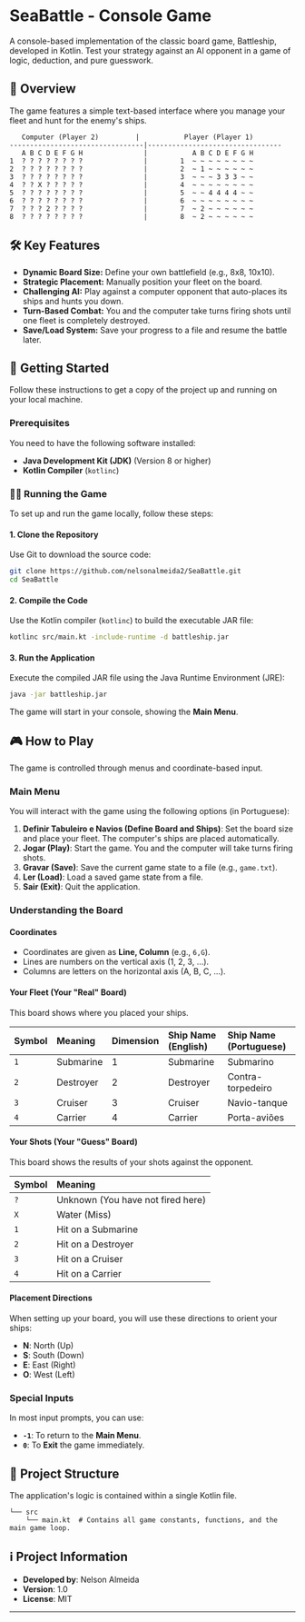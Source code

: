 # SeaBattle - Console Game

A console-based implementation of the classic board game, Battleship, developed in Kotlin. Test your strategy against an AI opponent in a game of logic, deduction, and pure guesswork.

## 🎨 Overview

The game features a simple text-based interface where you manage your fleet and hunt for the enemy's ships.

```text
   Computer (Player 2)         |           Player (Player 1)
---------------------------------|---------------------------------
   A B C D E F G H               |           A B C D E F G H
1  ? ? ? ? ? ? ? ?               |        1  ~ ~ ~ ~ ~ ~ ~ ~
2  ? ? ? ? ? ? ? ?               |        2  ~ 1 ~ ~ ~ ~ ~ ~
3  ? ? ? ? ? ? ? ?               |        3  ~ ~ ~ 3 3 3 ~ ~
4  ? ? X ? ? ? ? ?               |        4  ~ ~ ~ ~ ~ ~ ~ ~
5  ? ? ? ? ? ? ? ?               |        5  ~ ~ 4 4 4 4 ~ ~
6  ? ? ? ? ? ? ? ?               |        6  ~ ~ ~ ~ ~ ~ ~ ~
7  ? ? ? 2 ? ? ? ?               |        7  ~ 2 ~ ~ ~ ~ ~ ~
8  ? ? ? ? ? ? ? ?               |        8  ~ 2 ~ ~ ~ ~ ~ ~
```

## 🛠️ Key Features

  * **Dynamic Board Size:** Define your own battlefield (e.g., 8x8, 10x10).
  * **Strategic Placement:** Manually position your fleet on the board.
  * **Challenging AI:** Play against a computer opponent that auto-places its ships and hunts you down.
  * **Turn-Based Combat:** You and the computer take turns firing shots until one fleet is completely destroyed.
  * **Save/Load System:** Save your progress to a file and resume the battle later.

## 🚀 Getting Started

Follow these instructions to get a copy of the project up and running on your local machine.

### Prerequisites

You need to have the following software installed:

  * **Java Development Kit (JDK)** (Version 8 or higher)
  * **Kotlin Compiler** (`kotlinc`)

### 🏃‍♂️ Running the Game

To set up and run the game locally, follow these steps:

#### 1\. Clone the Repository

Use Git to download the source code:

```bash
git clone https://github.com/nelsonalmeida2/SeaBattle.git
cd SeaBattle
```

#### 2\. Compile the Code

Use the Kotlin compiler (`kotlinc`) to build the executable JAR file:

```bash
kotlinc src/main.kt -include-runtime -d battleship.jar
```

#### 3\. Run the Application

Execute the compiled JAR file using the Java Runtime Environment (JRE):

```bash
java -jar battleship.jar
```

The game will start in your console, showing the **Main Menu**.

## 🎮 How to Play

The game is controlled through menus and coordinate-based input.

### Main Menu

You will interact with the game using the following options (in Portuguese):

1.  **Definir Tabuleiro e Navios (Define Board and Ships)**: Set the board size and place your fleet. The computer's ships are placed automatically.
2.  **Jogar (Play)**: Start the game. You and the computer will take turns firing shots.
3.  **Gravar (Save)**: Save the current game state to a file (e.g., `game.txt`).
4.  **Ler (Load)**: Load a saved game state from a file.
5.  **Sair (Exit)**: Quit the application.

### Understanding the Board

#### Coordinates

  * Coordinates are given as **Line, Column** (e.g., `6,G`).
  * Lines are numbers on the vertical axis (1, 2, 3, ...).
  * Columns are letters on the horizontal axis (A, B, C, ...).

#### Your Fleet (Your "Real" Board)

This board shows where you placed your ships.

| Symbol | Meaning | Dimension | Ship Name (English) | Ship Name (Portuguese) |
| :--- | :--- | :--- | :--- | :--- |
| `1` | Submarine | 1 | Submarine | Submarino |
| `2` | Destroyer | 2 | Destroyer | Contra-torpedeiro |
| `3` | Cruiser | 3 | Cruiser | Navio-tanque |
| `4` | Carrier | 4 | Carrier | Porta-aviões |

#### Your Shots (Your "Guess" Board)

This board shows the results of your shots against the opponent.

| Symbol | Meaning |
| :--- | :--- |
| `?` | Unknown (You have not fired here) |
| `X` | Water (Miss) |
| `1` | Hit on a Submarine |
| `2` | Hit on a Destroyer |
| `3` | Hit on a Cruiser |
| `4` | Hit on a Carrier |

#### Placement Directions

When setting up your board, you will use these directions to orient your ships:

  * **N**: North (Up)
  * **S**: South (Down)
  * **E**: East (Right)
  * **O**: West (Left)

### Special Inputs

In most input prompts, you can use:

  * **`-1`**: To return to the **Main Menu**.
  * **`0`**: To **Exit** the game immediately.

## 📂 Project Structure

The application's logic is contained within a single Kotlin file.

```
└── src
    └── main.kt  # Contains all game constants, functions, and the main game loop.
```

## ℹ️ Project Information

  * **Developed by**: Nelson Almeida
  * **Version**: 1.0
  * **License**: MIT

-----
